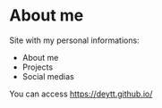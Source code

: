 # About me

Site with my personal informations:

- About me 
- Projects
- Social medias

You can access https://deytt.github.io/
